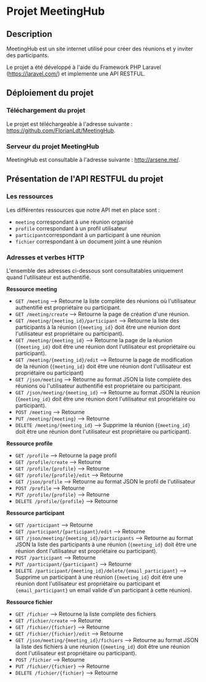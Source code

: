 # Projet MeetingHub

## Description

MeetingHub est un site internet utilisé pour créer des réunions et y inviter des participants.

Le projet a été développé à l'aide du Framework PHP Laravel (https://laravel.com/) et implemente une API RESTFUL. 

## Déploiement du projet

### Téléchargement du projet 

Le projet est téléchargeable à l'adresse suivante : https://github.com/FlorianLdt/MeetingHub.

### Serveur du projet MeetingHub

MeetingHub est consultable à l'adresse suivante : http://arsene.me/.

## Présentation de l'API RESTFUL du projet

### Les ressources

Les différentes ressources que notre API met en place sont :

* `meeting` correspondant à une réunion organisé 
* `profile` correspondant à un profil utilisateur
* `participant`correspondant à un participant à une réunion
* `fichier` correspondant à un document joint à une réunion

### Adresses et verbes HTTP

L'ensemble des adresses ci-dessous sont consultatables uniquement quand l'utilisateur est authentifié.

**Ressource meeting**

* `GET /meeting` --> Retourne la liste complète des réunions où l'utilisateur authentifié est propriétaire ou participant.
* `GET /meeting/create` --> Retourne la page de création d'une réunion.
* `GET /meeting/{meeting_id}/participant` --> Retourne la liste des participants à la réunion (`{meeting_id}` doit être une réunion dont l'utilisateur est propriétaire ou participant).
* `GET /meeting/{meeting_id}` --> Retourne la page de la réunion (`{meeting_id}` doit être une réunion dont l'utilisateur est propriétaire ou participant).
* `GET /meeting/{meeting_id}/edit` --> Retourne la page de modification de la réunion (`{meeting_id}` doit être une réunion dont l'utilisateur est propriétaire ou participant)
* `GET /json/meeting` --> Retourne au format JSON la liste complète des réunions où l'utilisateur authentifié est propriétaire ou participant. 
* `GET /json/meeting/{meeting_id}` --> Retourne au format JSON la réunion (`{meeting_id}` doit être une réunion dont l'utilisateur est propriétaire ou participant).
* `POST /meeting` --> Retourne
* `PUT /meeting/{meeting}` --> Retourne
* `DELETE /meeting/{meeting_id}` --> Supprime la réunion (`{meeting_id}` doit être une réunion dont l'utilisateur est propriétaire ou participant).

**Ressource profile**

* `GET /profile` --> Retourne la page profil
* `GET /profile/create` --> Retourne
* `GET /profile/{profile}` --> Retourne
* `GET /profile/{profile}/edit` --> Retourne
* `GET /json/profile` --> Retourne au format JSON le profil de l'utilisateur
* `POST /profile` --> Retourne
* `PUT /profile/{profile}` --> Retourne
* `DELETE /profile/{profile}` --> Retourne

**Ressource participant**

* `GET /participant` --> Retourne
* `GET /participant/{participant}/edit` --> Retourne
* `GET /json/meeting/{meeting_id}/participants` --> Retourne au format JSON la liste des participants à une réunion (`{meeting_id}` doit être une réunion dont l'utilisateur est propriétaire ou participant).
* `POST /participant` --> Retourne
* `PUT /participant/{participant}` --> Retourne
* `DELETE /participant/{meeting_id}/delete/{email_participant}` --> Supprime un participant à une réunion (`{meeting_id}` doit être une réunion dont l'utilisateur est propriétaire ou participant et `{email_participant}` un email valide d'un participant à cette réunion).

**Ressource fichier**

* `GET /fichier` --> Retourne la liste complète des fichiers
* `GET /fichier/create` --> Retourne
* `GET /fichier/{fichier}` --> Retourne
* `GET /fichier/{fichier}/edit` --> Retourne
* `GET /json/meeting/{meeting_id}/fichiers` --> Retourne au format JSON la liste des fichiers à une réunion (`{meeting_id}` doit être une réunion dont l'utilisateur est propriétaire ou participant).
* `POST /fichier` --> Retourne
* `PUT /fichier/{fichier}` --> Retourne
* `DELETE /fichier/{fichier}` --> Retourne
